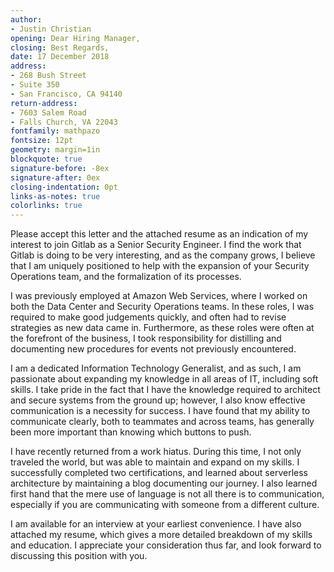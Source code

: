 ```yaml
---
author:
- Justin Christian
opening: Dear Hiring Manager,
closing: Best Regards,
date: 17 December 2018
address: 
- 268 Bush Street 
- Suite 350
- San Francisco, CA 94140
return-address: 
- 7603 Salem Road
- Falls Church, VA 22043
fontfamily: mathpazo
fontsize: 12pt
geometry: margin=1in
blockquote: true
signature-before: -8ex
signature-after: 0ex
closing-indentation: 0pt
links-as-notes: true
colorlinks: true
---
```


Please accept this letter and the attached resume as an indication of my interest to join Gitlab as a Senior Security Engineer. I find the work that Gitlab is doing to be very interesting, and as the company grows, I believe that I am uniquely positioned to help with the expansion of your Security Operations team, and the formalization of its processes.

I was previously employed at Amazon Web Services, where I worked on both the Data Center and Security Operations teams. In these roles, I was required to make good judgements quickly, and often had to revise strategies as new data came in. Furthermore, as these roles were often at the forefront of the business, I took responsibility for distilling and documenting new procedures for events not previously encountered.

I am a dedicated Information Technology Generalist, and as such, I am passionate about expanding my knowledge in all areas of IT, including soft skills. I take pride in the fact that I have the knowledge required to architect and secure systems from the ground up; however, I also know effective communication is a necessity for success. I have found that my ability to communicate clearly, both to teammates and across teams, has generally been more important than knowing which buttons to push.

I have recently returned from a work hiatus. During this time, I not only traveled the world, but was able to maintain and expand on my skills. I successfully completed two certifications, and learned about serverless architecture by maintaining a blog documenting our journey. I also learned first hand that the mere use of language is not all there is to communication, especially if you are communicating with someone from a different culture. 

I am available for an interview at your earliest convenience. I have also attached my resume, which gives a more detailed breakdown of my skills and education. I appreciate your consideration thus far, and look forward to discussing this position with you.
